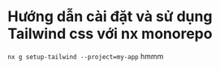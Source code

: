 # Hướng dẫn cài đặt và sử dụng Tailwind css với nx monorepo

`nx g setup-tailwind --project=my-app`
hmmm
